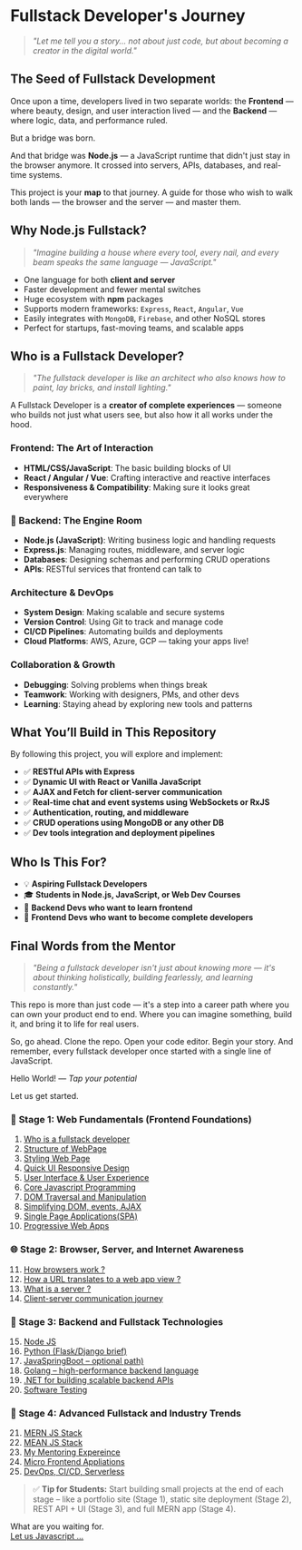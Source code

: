 # Fullstack Developer's Journey

> *"Let me tell you a story... not about just code, but about becoming a creator in the digital world."*

## The Seed of Fullstack Development

Once upon a time, developers lived in two separate worlds: the **Frontend** — where beauty, design, and user interaction lived — and the **Backend** — where logic, data, and performance ruled.

But a bridge was born.

And that bridge was **Node.js** — a JavaScript runtime that didn't just stay in the browser anymore. It crossed into servers, APIs, databases, and real-time systems.

This project is your **map** to that journey. A guide for those who wish to walk both lands — the browser and the server — and master them.

##  Why Node.js Fullstack?

> *"Imagine building a house where every tool, every nail, and every beam speaks the same language — JavaScript."*

- One language for both **client and server**
- Faster development and fewer mental switches
- Huge ecosystem with **npm** packages
- Supports modern frameworks: `Express`, `React`, `Angular`, `Vue`
- Easily integrates with `MongoDB`, `Firebase`, and other NoSQL stores
- Perfect for startups, fast-moving teams, and scalable apps

 
## Who is a Fullstack Developer?
> *"The fullstack developer is like an architect who also knows how to paint, lay bricks, and install lighting."*

A Fullstack Developer is a **creator of complete experiences** — someone who builds not just what users see, but also how it all works under the hood.

###  Frontend: The Art of Interaction
- **HTML/CSS/JavaScript**: The basic building blocks of UI
- **React / Angular / Vue**: Crafting interactive and reactive interfaces
- **Responsiveness & Compatibility**: Making sure it looks great everywhere

### 🔧 Backend: The Engine Room
- **Node.js (JavaScript)**: Writing business logic and handling requests
- **Express.js**: Managing routes, middleware, and server logic
- **Databases**: Designing schemas and performing CRUD operations
- **APIs**: RESTful services that frontend can talk to

###  Architecture & DevOps
- **System Design**: Making scalable and secure systems
- **Version Control**: Using Git to track and manage code
- **CI/CD Pipelines**: Automating builds and deployments
- **Cloud Platforms**: AWS, Azure, GCP — taking your apps live!

###  Collaboration & Growth
- **Debugging**: Solving problems when things break
- **Teamwork**: Working with designers, PMs, and other devs
- **Learning**: Staying ahead by exploring new tools and patterns

## What You’ll Build in This Repository

By following this project, you will explore and implement:

- ✅ **RESTful APIs with Express**
- ✅ **Dynamic UI with React or Vanilla JavaScript**
- ✅ **AJAX and Fetch for client-server communication**
- ✅ **Real-time chat and event systems using WebSockets or RxJS**
- ✅ **Authentication, routing, and middleware**
- ✅ **CRUD operations using MongoDB or any other DB**
- ✅ **Dev tools integration and deployment pipelines**

## Who Is This For?

- 💡 **Aspiring Fullstack Developers**
- 🎓 **Students in Node.js, JavaScript, or Web Dev Courses**
- 🧪 **Backend Devs who want to learn frontend**
- 🚀 **Frontend Devs who want to become complete developers**

## Final Words from the Mentor

> *"Being a fullstack developer isn't just about knowing more — it's about thinking holistically, building fearlessly, and learning constantly."*

This repo is more than just code — it's a step into a career path where you can own your product end to end. Where you can imagine something, build it, and bring it to life for real users.

So, go ahead. Clone the repo. Open your code editor. Begin your story. And remember, every fullstack developer once started with a single line of JavaScript.

Hello World! 
— *Tap your potential*


Let us get started.
 
### 🧱 **Stage 1: Web Fundamentals (Frontend Foundations)**

1. <a href="https://github.com/RaviTambade/TFLNodeJS/blob/main/notes/fullstackdeveloper.md">Who is a fullstack developer</a>
2. <a href="https://github.com/RaviTambade/TFLNodeJS/blob/main/notes/html.md">Structure of WebPage</a>
3. <a href="https://github.com/RaviTambade/TFLNodeJS/blob/main/notes/css.md">Styling Web Page</a>
4. <a href="https://github.com/RaviTambade/TFLNodeJS/blob/main/notes/bootstrap.md">Quick UI Responsive Design</a>
5. <a href="https://github.com/RaviTambade/TFLNodeJS/blob/main/notes/uiux.md">User Interface & User Experience</a>
6. <a href="https://github.com/RaviTambade/TFLNodeJS/blob/main/notes/javascript/">Core Javascript Programming</a>
7. <a href="https://github.com/RaviTambade/TFLNodeJS/blob/main/notes/dom.md">DOM Traversal and Manipulation</a>
8. <a href="https://github.com/RaviTambade/TFLNodeJS/blob/main/notes/jquery.md">Simplifying DOM, events, AJAX</a>
9. <a href="https://github.com/RaviTambade/TFLNodeJS/blob/main/notes/spa.md">Single Page Applications(SPA)</a>
10. <a href="https://github.com/RaviTambade/TFLNodeJS/blob/main/notes/pwa.md">Progressive Web Apps</a>

### 🌐 **Stage 2: Browser, Server, and Internet Awareness**

11. <a href="https://github.com/RaviTambade/TFLNodeJS/blob/main/notes/browser.md">How browsers work ?</a>
12. <a href="https://github.com/RaviTambade/TFLNodeJS/blob/main/notes/webappurlinbrowser.md">How a URL translates to a web app view ?</a>
13. <a href="https://github.com/RaviTambade/TFLNodeJS/blob/main/notes/webserver.md">What is a server ?</a>
14. <a href="https://github.com/RaviTambade/TFLNodeJS/blob/main/notes/journeyclientserver.md">Client-server communication journey</a>


### 🧰 **Stage 3: Backend and Fullstack Technologies**

15. <a href="https://github.com/RaviTambade/TFLNodeJS/blob/main/notes/nodejs/">Node JS</a>
16. <a href="https://github.com/RaviTambade/TFLNodeJS/blob/main/notes/python.md">Python (Flask/Django brief)</a>
17. <a href="https://github.com/RaviTambade/TFLNodeJS/blob/main/notes/java.md">JavaSpringBoot – optional path)</a>
18. <a href="https://github.com/RaviTambade/TFLNodeJS/blob/main/notes/go.md"> Golang – high-performance backend language</a>
19. <a href="https://github.com/RaviTambade/TFLNodeJS/blob/main/notes/dotnet.md">.NET for building scalable backend APIs</a>
20. <a href="https://github.com/RaviTambade/TFLNodeJS/blob/main/notes/Testing/">Software Testing</a>


### 🧠 **Stage 4: Advanced Fullstack and Industry Trends**

21. <a href="https://github.com/RaviTambade/TFLNodeJS/blob/main/notes/mern.md">MERN JS Stack</a>
22. <a href="https://github.com/RaviTambade/TFLNodeJS/blob/main/notes/mean.md">MEAN JS Stack</a>
23. <a href="https://github.com/RaviTambade/TFLNodeJS/blob/main/notes/mentoringmern.md">My Mentoring Expereince</a>
24. <a href="https://github.com/RaviTambade/TFLNodeJS/blob/main/notes/microfrontend.md">Micro Frontend Appliations</a>
25. <a href="https://github.com/RaviTambade/TFLNodeJS/blob/main/notes/fullstackdevtrends.md"> DevOps, CI/CD, Serverless</a>


> ✅ **Tip for Students:**
> Start building small projects at the end of each stage – like a portfolio site (Stage 1), static site deployment (Stage 2), REST API + UI (Stage 3), and full MERN app (Stage 4).

What are you waiting for.  
<a href="https://github.com/RaviTambade/TFLNodeJS/blob/main/notes/javascript/index.md">Let us Javascript ...</a>
 
